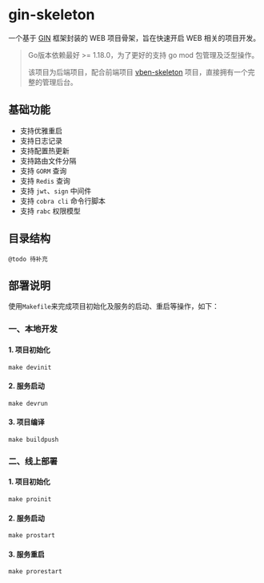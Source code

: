 # gin-skeleton

一个基于 [GIN](https://github.com/gin-gonic/gin) 框架封装的 WEB 项目骨架，旨在快速开启 WEB 相关的项目开发。

> Go版本依赖最好 >= 1.18.0，为了更好的支持 go mod 包管理及泛型操作。
> 
> 该项目为后端项目，配合前端项目 [vben-skeleton](https://github.com/mesfreeman/vben-skeleton) 项目，直接拥有一个完整的管理后台。

## 基础功能

* 支持优雅重启
* 支持日志记录
* 支持配置热更新
* 支持路由文件分隔
* 支持 `GORM` 查询
* 支持 `Redis` 查询
* 支持 `jwt`、`sign` 中间件 
* 支持 `cobra cli` 命令行脚本
* 支持 `rabc` 权限模型

## 目录结构

```text
@todo 待补充
```

## 部署说明

使用`Makefile`来完成项目初始化及服务的启动、重启等操作，如下：

### 一、本地开发

#### 1. 项目初始化

```shell
make devinit
```

#### 2. 服务启动

```shell
make devrun
```

#### 3. 项目编译

```shell
make buildpush
```

### 二、线上部署

#### 1. 项目初始化

```shell
make proinit
```

#### 2. 服务启动

```shell
make prostart
```

#### 3. 服务重启

```shell
make prorestart
```

